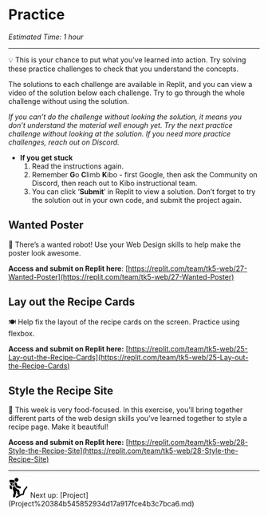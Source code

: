 # Practice

*Estimated Time: 1 hour*

---

<aside>
💡 This is your chance to put what you’ve learned into action. Try solving these practice challenges to check that you understand the concepts.

The solutions to each challenge are available in Replit, and you can view a video of the solution below each challenge. Try to go through the whole challenge without using the solution. 

*If you can’t do the challenge without looking the solution, it means you don’t understand the material well enough yet. Try the next practice challenge without looking at the solution. If you need more practice challenges, reach out on Discord.*

- **If you get stuck**
    1. Read the instructions again.
    2. Remember **G**o **C**limb **K**ibo - first Google, then ask the Community on Discord, then reach out to Kibo instructional team.
    3. You can click ‘**Submit**’ in Replit to view a solution. Don’t forget to try the solution out in your own code, and submit the project again.
</aside>

## Wanted Poster

<aside>
🤖 There’s a wanted robot! Use your Web Design skills to help make the poster look awesome.

**Access and submit on Replit here**: [https://replit.com/team/tk5-web/27-Wanted-Poster](https://replit.com/team/tk5-web/27-Wanted-Poster)

</aside>

## Lay out the Recipe Cards

<aside>
🍽️ Help fix the layout of the recipe cards on the screen. Practice using flexbox.

**Access and submit on Replit here:** [https://replit.com/team/tk5-web/25-Lay-out-the-Recipe-Cards](https://replit.com/team/tk5-web/25-Lay-out-the-Recipe-Cards)

</aside>

## Style the Recipe Site

<aside>
🍲 This week is very food-focused. In this exercise, you’ll bring together different parts of the web design skills you’ve learned together to style a recipe page. Make it beautiful!

**Access and submit on Replit here:** [https://replit.com/team/tk5-web/28-Style-the-Recipe-Site](https://replit.com/team/tk5-web/28-Style-the-Recipe-Site)

</aside>

---

<aside>
<img src="../Lesson%200%20Learning%20With%20Kibo%206427d2f5f1ae4576a3b083dd8476d915/man-in-hike.png" alt="../Lesson%200%20Learning%20With%20Kibo%206427d2f5f1ae4576a3b083dd8476d915/man-in-hike.png" width="40px" /> Next up: [Project](Project%20384b545852934d17a917fce4b3c7bca6.md)

</aside>